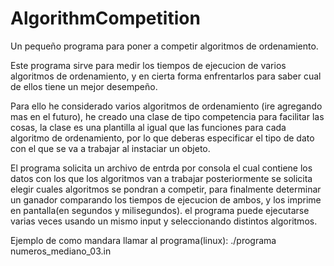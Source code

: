 # AlgorithmCompetition
Un pequeño programa para poner a competir algoritmos de ordenamiento.

Este programa sirve para medir los tiempos de ejecucion de varios algoritmos de 
ordenamiento, y en cierta forma enfrentarlos para saber cual de ellos tiene un mejor desempeño.

Para ello he considerado varios algoritmos de ordenamiento (ire agregando mas en el futuro), he creado
una clase de tipo competencia para facilitar las cosas, la clase es una plantilla al igual que las funciones
para cada algoritmo de ordenamiento, por lo que deberas especificar el tipo de dato con el que se va a trabajar
al instaciar un objeto.

El programa solicita un archivo de entrda por consola el cual contiene los datos con los que los algoritmos van a trabajar 
posteriormente se solicita elegir cuales algoritmos se pondran a competir, para finalmente determinar un ganador comparando 
los tiempos de ejecucion de ambos, y los imprime en pantalla(en segundos y milisegundos). el programa puede ejecutarse varias veces
usando un mismo input y seleccionando distintos algoritmos.

Ejemplo de como mandara llamar al programa(linux):
./programa numeros_mediano_03.in



